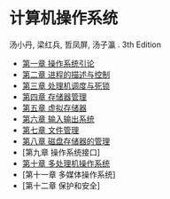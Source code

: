 # 计算机操作系统

汤小丹, 梁红兵, 哲凤屏, 汤子瀛 . 3th Edition

* [第一章 操作系统引论](chapter1.md)
* [第二章 进程的描述与控制](chapter2.md)
* [第三章 处理机调度与死锁](chapter3.md)
* [第四章 存储器管理](chapter4.md)
* [第五章 虚拟存储器](chapter5.md)
* [第六章 输入输出系统](chapter6.md)
* [第七章 文件管理](chapter7.md)
* [第八章 磁盘存储器的管理](chapter8.md)
* [第九章 操作系统接口]
* [第十章 多处理机操作系统](chapter10.md)
* [第十一章 多媒体操作系统]
* [第十二章 保护和安全]
